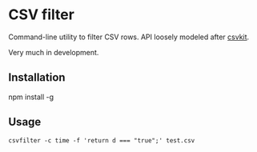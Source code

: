 # CSV filter

Command-line utility to filter CSV rows. API loosely modeled after
[csvkit](https://github.com/onyxfish/csvkit).

Very much in development.

## Installation

npm install -g

## Usage

```
csvfilter -c time -f 'return d === "true";' test.csv
```
